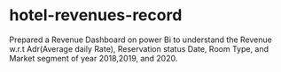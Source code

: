 # hotel-revenues-record

Prepared a Revenue Dashboard on power Bi to understand the Revenue w.r.t  Adr(Average daily Rate), Reservation status Date, Room Type, and Market segment of year 2018,2019, and 2020.
